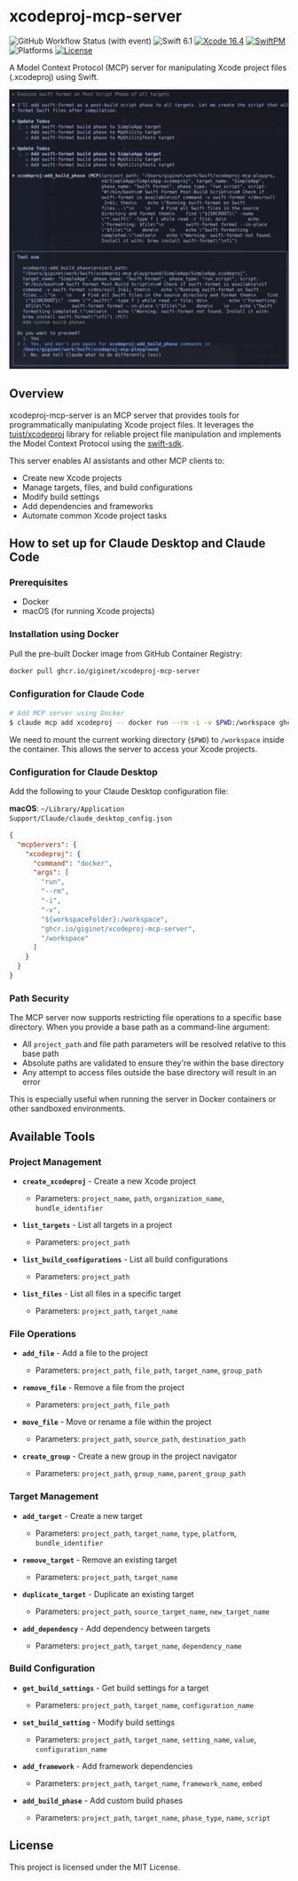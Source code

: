# xcodeproj-mcp-server

![GitHub Workflow Status (with event)](https://img.shields.io/github/actions/workflow/status/giginet/xcodeproj-mcp-server/tests.yml?style=flat-square&logo=github)
![Swift 6.1](https://img.shields.io/badge/Swift-6.1-FA7343?logo=swift&style=flat-square)
[![Xcode 16.4](https://img.shields.io/badge/Xcode-16.4-16C5032a?style=flat-square&logo=xcode&link=https%3A%2F%2Fdeveloper.apple.com%2Fxcode%2F)](https://developer.apple.com/xcode/)
[![SwiftPM](https://img.shields.io/badge/SwiftPM-compatible-green?logo=swift&style=flat-square)](https://swift.org/package-manager/) 
![Platforms](https://img.shields.io/badge/Platform-macOS-lightgray?logo=apple&style=flat-square)
[![License](https://img.shields.io/badge/License-MIT-darkgray?style=flat-square)
](https://github.com/giginet/xcodeproj-mcp-server/blob/main/LICENSE.md)

A Model Context Protocol (MCP) server for manipulating Xcode project files (.xcodeproj) using Swift.

![Adding Post Build Phase for all targets](Documentation/demo.png)

## Overview

xcodeproj-mcp-server is an MCP server that provides tools for programmatically manipulating Xcode project files. It leverages the [tuist/xcodeproj](https://github.com/tuist/xcodeproj) library for reliable project file manipulation and implements the Model Context Protocol using the [swift-sdk](https://github.com/modelcontextprotocol/swift-sdk).

This server enables AI assistants and other MCP clients to:
- Create new Xcode projects
- Manage targets, files, and build configurations
- Modify build settings
- Add dependencies and frameworks
- Automate common Xcode project tasks

## How to set up for Claude Desktop and Claude Code

### Prerequisites

- Docker
- macOS (for running Xcode projects)

### Installation using Docker

Pull the pre-built Docker image from GitHub Container Registry:

```bash
docker pull ghcr.io/giginet/xcodeproj-mcp-server
```

### Configuration for Claude Code

```bash
# Add MCP server using Docker
$ claude mcp add xcodeproj -- docker run --rm -i -v $PWD:/workspace ghcr.io/giginet/xcodeproj-mcp-server /workspace
```

We need to mount the current working directory (`$PWD`) to `/workspace` inside the container. This allows the server to access your Xcode projects.

### Configuration for Claude Desktop

Add the following to your Claude Desktop configuration file:

**macOS**: `~/Library/Application Support/Claude/claude_desktop_config.json`

```json
{
  "mcpServers": {
    "xcodeproj": {
      "command": "docker",
      "args": [
        "run",
        "--rm",
        "-i",
        "-v",
        "${workspaceFolder}:/workspace",
        "ghcr.io/giginet/xcodeproj-mcp-server",
        "/workspace"
      ]
    }
  }
}
```

### Path Security

The MCP server now supports restricting file operations to a specific base directory. When you provide a base path as a command-line argument:

- All `project_path` and file path parameters will be resolved relative to this base path
- Absolute paths are validated to ensure they're within the base directory
- Any attempt to access files outside the base directory will result in an error

This is especially useful when running the server in Docker containers or other sandboxed environments.

## Available Tools

### Project Management

- **`create_xcodeproj`** - Create a new Xcode project
  - Parameters: `project_name`, `path`, `organization_name`, `bundle_identifier`

- **`list_targets`** - List all targets in a project
  - Parameters: `project_path`

- **`list_build_configurations`** - List all build configurations
  - Parameters: `project_path`

- **`list_files`** - List all files in a specific target
  - Parameters: `project_path`, `target_name`

### File Operations

- **`add_file`** - Add a file to the project
  - Parameters: `project_path`, `file_path`, `target_name`, `group_path`

- **`remove_file`** - Remove a file from the project
  - Parameters: `project_path`, `file_path`

- **`move_file`** - Move or rename a file within the project
  - Parameters: `project_path`, `source_path`, `destination_path`

- **`create_group`** - Create a new group in the project navigator
  - Parameters: `project_path`, `group_name`, `parent_group_path`

### Target Management

- **`add_target`** - Create a new target
  - Parameters: `project_path`, `target_name`, `type`, `platform`, `bundle_identifier`

- **`remove_target`** - Remove an existing target
  - Parameters: `project_path`, `target_name`

- **`duplicate_target`** - Duplicate an existing target
  - Parameters: `project_path`, `source_target_name`, `new_target_name`

- **`add_dependency`** - Add dependency between targets
  - Parameters: `project_path`, `target_name`, `dependency_name`

### Build Configuration

- **`get_build_settings`** - Get build settings for a target
  - Parameters: `project_path`, `target_name`, `configuration_name`

- **`set_build_setting`** - Modify build settings
  - Parameters: `project_path`, `target_name`, `setting_name`, `value`, `configuration_name`

- **`add_framework`** - Add framework dependencies
  - Parameters: `project_path`, `target_name`, `framework_name`, `embed`

- **`add_build_phase`** - Add custom build phases
  - Parameters: `project_path`, `target_name`, `phase_type`, `name`, `script`


## License

This project is licensed under the MIT License.

